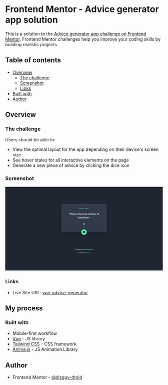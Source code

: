 # Frontend Mentor - Advice generator app solution

This is a solution to the [Advice generator app challenge on Frontend Mentor](https://www.frontendmentor.io/challenges/advice-generator-app-QdUG-13db). Frontend Mentor challenges help you improve your coding skills by building realistic projects.

## Table of contents

- [Overview](#overview)
  - [The challenge](#the-challenge)
  - [Screenshot](#screenshot)
  - [Links](#links)
- [Built with](#built-with)
- [Author](#author)

## Overview

### The challenge

Users should be able to:

- View the optimal layout for the app depending on their device's screen size
- See hover states for all interactive elements on the page
- Generate a new piece of advice by clicking the dice icon

### Screenshot

![](./src//assets/images/screenshot.jpg)

### Links

- Live Site URL: [vue-advice-generator](https://vue-advice-generator.vercel.app)

## My process

### Built with

- Mobile-first workflow
- [Vue](https://vuejs.org/) - JS library
- [Tailwind CSS](https://tailwindcss.com/) - CSS framework
- [Anime.js](https://animejs.com/) - JS Animation Library

## Author

- Frontend Mentor - [@disguy-droid](https://www.frontendmentor.io/profile/disguy-droid)
